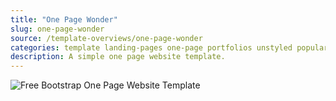 ```yaml
---
title: "One Page Wonder"
slug: one-page-wonder
source: /template-overviews/one-page-wonder
categories: template landing-pages one-page portfolios unstyled popular
description: A simple one page website template.
---
```


<img src="http://sbootstrap.startbootstrapc.netdna-cdn.com/assets/img/templates/one-page-wonder.jpg" class="img-responsive" alt="Free Bootstrap One Page Website Template">